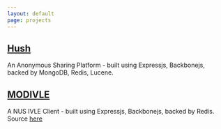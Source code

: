 ```yaml
---
layout: default
page: projects
---
```


## [Hush](http://hush.sh)
An Anonymous Sharing Platform - built using Expressjs, Backbonejs, backed by MongoDB, Redis, Lucene.

## [MODIVLE](http://modivle.yrmichael.com)
A NUS IVLE Client - built using Expressjs, Backbonejs, backed by Redis.
Source [here](https://github.com/ymichael/modivle)